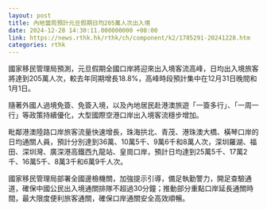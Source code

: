 ```yaml
---
layout: post
title: 內地當局預計元旦假期日均205萬人次出入境
date: 2024-12-28 14:30:11.000000000 +08:00
link: https://news.rthk.hk/rthk/ch/component/k2/1785291-20241228.htm
categories: rthk
---
```


國家移民管理局預測，元旦假期全國口岸將迎來出入境客流高峰，日均出入境旅客將達到205萬人次，較去年同期增長18.8%，高峰時段預計集中在12月31日晚間和1月1日。

隨著外國人過境免簽、免簽入境，以及內地居民赴港澳旅遊「一簽多行」、「一周一行」等政策持續優化，大型國際空港口岸出入境客流穩步增加。

毗鄰港澳陸路口岸旅客流量快速增長，珠海拱北、青茂、港珠澳大橋、橫琴口岸的日均通關人員，預計分別達到36萬、10萬5千、9萬6千和8萬人次，深圳羅湖、福田、深圳灣、廣深港高鐵西九龍站、皇崗口岸，預計日均達到25萬5千、17萬2千、16萬5千、8萬3千和6萬9千人次。

國家移民管理局部署全國邊檢機關，加強提示引導，備足執勤警力，開足查驗通道，確保中國公民出入境通關排隊不超過30分鐘；推動部分重點口岸延長通關時間，最大限度便利旅客通關，確保口岸通關安全高效順暢。
